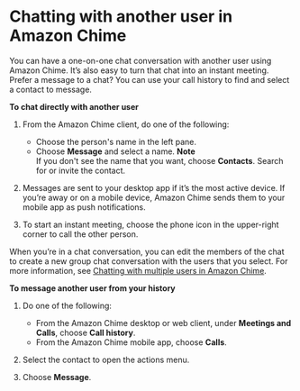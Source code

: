 # Chatting with another user in Amazon Chime<a name="direct-chat"></a>

You can have a one\-on\-one chat conversation with another user using Amazon Chime\. It’s also easy to turn that chat into an instant meeting\. Prefer a message to a chat? You can use your call history to find and select a contact to message\.

**To chat directly with another user**

1. From the Amazon Chime client, do one of the following:
   + Choose the person's name in the left pane\.
   + Choose **Message** and select a name\.
**Note**  
If you don't see the name that you want, choose **Contacts**\. Search for or invite the contact\.

1. Messages are sent to your desktop app if it’s the most active device\. If you’re away or on a mobile device, Amazon Chime sends them to your mobile app as push notifications\.

1. To start an instant meeting, choose the phone icon in the upper\-right corner to call the other person\.

When you’re in a chat conversation, you can edit the members of the chat to create a new group chat conversation with the users that you select\. For more information, see [Chatting with multiple users in Amazon Chime](group-chat.md)\.

**To message another user from your history**

1. Do one of the following:
   + From the Amazon Chime desktop or web client, under **Meetings and Calls**, choose **Call history**\.
   + From the Amazon Chime mobile app, choose **Calls**\.

1. Select the contact to open the actions menu\.

1. Choose **Message**\.